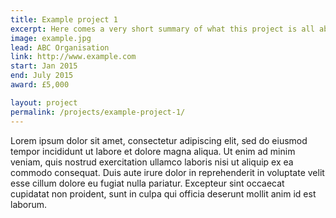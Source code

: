 ```yaml
---
title: Example project 1
excerpt: Here comes a very short summary of what this project is all about.
image: example.jpg
lead: ABC Organisation
link: http://www.example.com
start: Jan 2015
end: July 2015
award: £5,000

layout: project
permalink: /projects/example-project-1/
---
```


Lorem ipsum dolor sit amet, consectetur adipiscing elit, sed do eiusmod tempor incididunt ut labore et dolore magna aliqua. Ut enim ad minim veniam, quis nostrud exercitation ullamco laboris nisi ut aliquip ex ea commodo consequat. Duis aute irure dolor in reprehenderit in voluptate velit esse cillum dolore eu fugiat nulla pariatur. Excepteur sint occaecat cupidatat non proident, sunt in culpa qui officia deserunt mollit anim id est laborum.